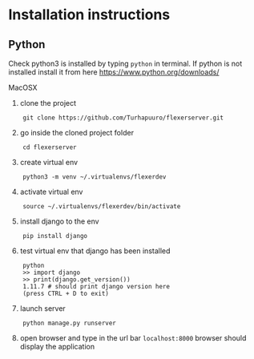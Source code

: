 # Installation instructions

## Python

Check python3 is installed by typing ``` python ``` in terminal.
If python is not installed install it from here https://www.python.org/downloads/


MacOSX

1. clone the project
```
	git clone https://github.com/Turhapuuro/flexerserver.git
```

2. go inside the cloned project folder
```
	cd flexerserver
```

3. create virtual env
```
	python3 -m venv ~/.virtualenvs/flexerdev
```

4. activate virtual env
```
	source ~/.virtualenvs/flexerdev/bin/activate
```

5. install django to the env
```
	pip install django
```

6. test virtual env that django has been installed
```
	python
	>> import django
	>> print(django.get_version())
	1.11.7 # should print django version here
	(press CTRL + D to exit)
```

7. launch server
```
	python manage.py runserver
```

8. open browser and type in the url bar ``` localhost:8000 ``` browser should display the application